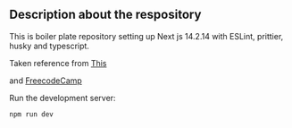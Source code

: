 
## Description about the respository 

This is boiler plate repository setting up Next js 14.2.14 with ESLint, prittier, husky and typescript.

Taken reference from [This](https://medium.com/@vaibhavsinha619/setting-up-prettier-eslint-husky-and-lint-staged-with-a-next-js-and-typescript-project-75d1a804e1fd)

and [FreecodeCamp](https://www.freecodecamp.org/news/how-to-set-up-eslint-prettier-stylelint-and-lint-staged-in-nextjs/#heading-set-up-prettier)



Run the development server:

```bash
npm run dev
```